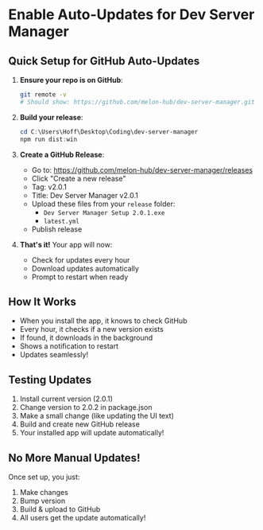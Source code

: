 # Enable Auto-Updates for Dev Server Manager

## Quick Setup for GitHub Auto-Updates

1. **Ensure your repo is on GitHub**:
   ```bash
   git remote -v
   # Should show: https://github.com/melon-hub/dev-server-manager.git
   ```

2. **Build your release**:
   ```powershell
   cd C:\Users\Hoff\Desktop\Coding\dev-server-manager
   npm run dist:win
   ```

3. **Create a GitHub Release**:
   - Go to: https://github.com/melon-hub/dev-server-manager/releases
   - Click "Create a new release"
   - Tag: v2.0.1
   - Title: Dev Server Manager v2.0.1
   - Upload these files from your `release` folder:
     - `Dev Server Manager Setup 2.0.1.exe`
     - `latest.yml`
   - Publish release

4. **That's it!** Your app will now:
   - Check for updates every hour
   - Download updates automatically
   - Prompt to restart when ready

## How It Works

- When you install the app, it knows to check GitHub
- Every hour, it checks if a new version exists
- If found, it downloads in the background
- Shows a notification to restart
- Updates seamlessly!

## Testing Updates

1. Install current version (2.0.1)
2. Change version to 2.0.2 in package.json
3. Make a small change (like updating the UI text)
4. Build and create new GitHub release
5. Your installed app will update automatically!

## No More Manual Updates!

Once set up, you just:
1. Make changes
2. Bump version
3. Build & upload to GitHub
4. All users get the update automatically!